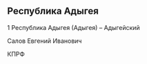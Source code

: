 ## Республика Адыгея
   
   1 Республика Адыгея (Адыгея) – Адыгейский
   
   Салов Евгений Иванович
   
   КПРФ
   
